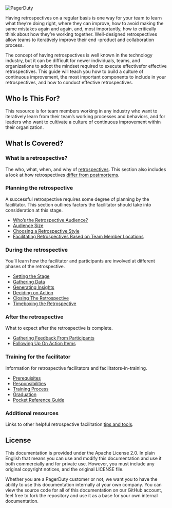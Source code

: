 ![PagerDuty](../assets/img/headers/RetroOps_Home.png)

Having retrospectives on a regular basis is one way for your team to learn what they’re doing right, where they can improve, how to avoid making the same mistakes again and again, and, most importantly, how to critically think about how they’re working together. Well-designed retrospectives allow teams to iteratively improve their end -product and collaboration process.

The concept of having retrospectives is well known in the technology industry, but it can be difficult for newer individuals, teams, and organizations to adopt the mindset required to execute effectivefor effective retrospectives. This guide will teach you how to build a culture of continuous improvement, the most important components to include in your retrospectives, and how to conduct effective retrospectives.

## Who Is This For?
This resource is for team members working in any industry who want to iteratively learn from their team’s working processes and behaviors, and for leaders who want to cultivate a culture of continuous improvement within their organization.

## What Is Covered?

### What is a retrospective?
The who, what, when, and why of [retrospectives](getting_started.md). This section also includes a look at how retrospectives [differ from postmortems](getting_started.md#the-differences-between-retrospectives-and-postmortems).

### Planning the retrospective
A successful retrospective requires some degree of planning by the facilitator. This section outlines factors the facilitator should take into consideration at this stage.

- [Who’s the Retrospective
  Audience?](planning.md#whos-the-retrospective-audience)
- [Audience Size](planning.md#audience-size)
- [Choosing a Retrospective Style](planning.md#choosing-a-retrospective-style)
- [Facilitating Retrospectives Based on Team Member Locations](planning.md#facilitating-retrospectives-based-on-team-member-locations)

### During the retrospective
You’ll learn how the facilitator and participants are involved at different phases of the retrospective.

- [Setting the Stage](during.md#setting-the-stage)
- [Gathering Data](during.md#gathering-data)
- [Generating Insights](during.md#generating-insights)
- [Deciding on Action](during.md#deciding-on-action)
- [Closing The Retrospective](during.md#closing-the-retrospective)
- [Timeboxing the Retrospective](during.md#timeboxing-the-retrospective)

### After the retrospective
What to expect after the retrospective is complete.

- [Gathering Feedback From Participants](after.md#gathering-feedback-from-participants)
- [Following Up On Action Items](after.md#following-up-on-action-items)

### Training for the facilitator
Information for retrospective facilitators and facilitators-in-training.

- [Prerequisites](facilitator_training.md#prerequisites)
- [Responsibilities](facilitator_training.md#responsibilities)
- [Training Process](facilitator_training.md#training-process)
- [Graduation](facilitator_training.md#graduation)
- [Pocket Reference Guide](facilitator_training.md#pocket-reference-guide)

### Additional resources
Links to other helpful retrospective facilitation [tips and tools](resources.md).

## License
This documentation is provided under the Apache License 2.0. In plain English that means you can use and modify this documentation and use it both commercially and for private use. However, you must include any original copyright notices, and the original LICENSE file.

Whether you are a PagerDuty customer or not, we want you to have the ability to use this documentation internally at your own company. You can view the source code for all of this documentation on our GitHub account, feel free to fork the repository and use it as a base for your own internal documentation.
